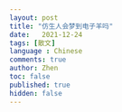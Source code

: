 ```yaml
---
layout: post
title: "仿生人会梦到电子羊吗"
date:   2021-12-24
tags: [散文]
language : Chinese
comments: true
author: Zhen
toc: false
published: true
hidden: false
---
```

<!--stackedit_data:
eyJoaXN0b3J5IjpbLTQ3ODE5NDMxMl19
-->